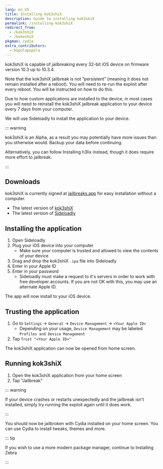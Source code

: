 ```yaml
---
lang: en_US
title: Installing kok3shiX
description: Guide to installing kok3shiX
permalink: /installing-kok3shiX
redirect_from:
  - /kok3shiX
  - /kokeshiX
pkgman: cydia
extra_contributors:
  - hopolapopola
---
```


kok3shiX is capable of jailbreaking every 32-bit iOS device on firmware version 10.3 up to 10.3.4.

Note that the kok3shiX jailbreak is not “persistent” (meaning it does not remain installed after a reboot). You will need to re-run the exploit after every reboot. You will be instructed on how to do this.

Due to how custom applications are installed to the device, in most cases you will need to reinstall the kok3shiX jailbreak application to your device every 7 days from your computer.

We will use Sideloadly to install the application to your device.

::: warning

kok3shiX is an Alpha, as a result you may potentially have more issues than you otherwise would. Backup your data before continuing.

Alternatively, you can follow <router-link to="/installing-h3lix">Installing h3lix</router-link> instead, though it does require more effort to jailbreak.

:::

## Downloads

<div class="custom-container tip" id="ifJailbreaksAppSigned"><p>
kok3shiX is currently signed at <a href="https://jailbreaks.app/legacy.html" target="_blank">jailbreaks.app</a> for easy installation without a computer.
</p></div>

- The latest version of [kok3shiX](https://dora2ios.web.app/kokeshiX.html)
- The latest version of [Sideloadly](https://sideloadly.io/)

## Installing the application

1. Open Sideloadly
1. Plug your iOS device into your computer
    - Make sure your computer is trusted and allowed to view the contents of your device
1. Drag and drop the kok3shiX `.ipa` file into Sideloadly
1. Enter in your Apple ID
1. Enter in your password
    - Sideloadly must make a request to it's servers in order to work with free developer accounts. If you are not OK with this, you may use an alternate Apple ID.

The app will now install to your iOS device.

## Trusting the application

1. Go to `Settings` -> `General` -> `Device Management` -> `<Your Apple ID>`
    - Depending on your usage, `Device Management` may be labeled `Profiles and Device Management`
1. Tap `Trust "<Your Apple ID>"`

The kok3shiX application can now be opened from home screen.

## Running kok3shiX

1. Open the kok3shiX application from your home screen
1. Tap "Jailbreak"

::: warning

If your device crashes or restarts unexpectedly and the jailbreak isn't installed, simply try running the exploit again until it does work.

:::

You should now be jailbroken with Cydia installed on your home screen. You can use Cydia to install <router-link to="/faq/#what-are-tweaks">tweaks</router-link>, themes and more.

::: tip

If you wish to use a more modern package manager, continue to <router-link to="/installing-zebra">Installing Zebra</router-link>

:::
